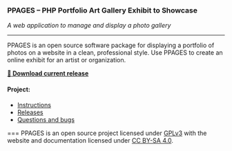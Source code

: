 ### PPAGES &ndash; PHP Portfolio Art Gallery Exhibit to Showcase

*A web application to manage and display a photo gallery*

---

PPAGES is an open source software package for displaying a portfolio of photos on a website in a clean, professional style.  Use PPAGES to create an online exhibit for an artist or organization.

**[:large_blue_circle: Download current release](https://github.com/center-key/ppages/raw/master/releases/ppages-install-files.zip)**

#### Project:
   * [Instructions](http://centerkey.com/ppages/)
   * [Releases](https://github.com/center-key/ppages/tree/master/releases)
   * [Questions and bugs](https://github.com/center-key/ppages/issues)

===
PPAGES is an open source project licensed under
[GPLv3](https://github.com/center-key/ppages/blob/master/src/gallery/license.txt)
with the website and documentation licensed under
[CC BY-SA 4.0](http://creativecommons.org/licenses/by-sa/4.0).
